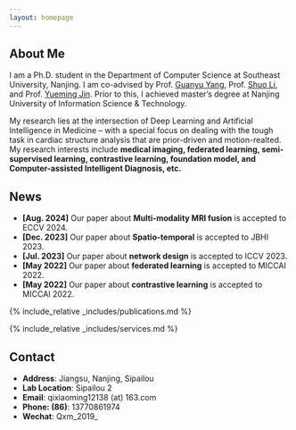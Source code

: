 ```yaml
---
layout: homepage
---
```


## About Me

I am a Ph.D. student in the Department of Computer Science at Southeast University, Nanjing. I am co-advised by Prof. [Guanyu Yang](https://cse.seu.edu.cn/2019/0103/c23024a257233/page.htm), Prof. [Shuo Li](http://digitalimaginggroup.ca/members/shuo.php), and Prof. [Yueming Jin](https://yuemingjin.github.io/). Prior to this, I achieved master’s degree at Nanjing University of Information Science & Technology. 

My research lies at the intersection of Deep Learning and Artificial Intelligence in Medicine – with a special focus on dealing with the tough task in cardiac structure analysis that are prior-driven and motion-realted. My research interests include **medical imaging, federated learning, semi-supervised learning, contrastive learning, foundation model, and Computer-assisted Intelligent Diagnosis, etc.**

## News

- **[Aug. 2024]** Our paper about **Multi-modality MRI fusion** is accepted to ECCV 2024.
- **[Dec. 2023]** Our paper about **Spatio-temporal** is accepted to JBHI 2023.
- **[Jul. 2023]** Our paper about **network design** is accepted to ICCV 2023.
- **[May 2022]** Our paper about **federated learning** is accepted to MICCAI 2022.
- **[May 2022]** Our paper about **contrastive learning** is accepted to MICCAI 2022.


{% include_relative _includes/publications.md %}

{% include_relative _includes/services.md %}

## Contact
- **Address**: Jiangsu, Nanjing, Sipailou
- **Lab Location**: Sipailou 2
- **Email**: qixiaoming12138 (at) 163.com
- **Phone: (86)**: 13770861974
- **Wechat**: Qxm_2019_
